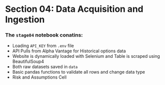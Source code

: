 # Section 04: Data Acquisition and Ingestion

### The `stage04` notebook conatins:
- Loading `API_KEY` from `.env` file 
- API Pulls from Alpha Vantage for Historical options data 
- Website is dynamically loaded with Selenium and Table is scraped using BeautifulSoup4
- Both raw datasets saved in `data`
- Basic pandas functions to validate all rows and change data type
- Risk and Assumptions Cell 